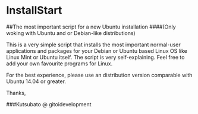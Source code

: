 # InstallStart
##The most important script for a new Ubuntu installation
####(Only woking with Ubuntu and or Debian-like distributions)

This is a very simple script that installs the most important normal-user applications and packages
for your Debian or Ubuntu based Linux OS like Linux Mint or Ubuntu itself.
The script is very self-explaining.
Feel free to add your own favourite programs for Linux.

For the best experience, please use an distribution version comparable with Ubuntu 14.04 or greater.

Thanks, 

###Kutsubato @ gitoidevelopment




